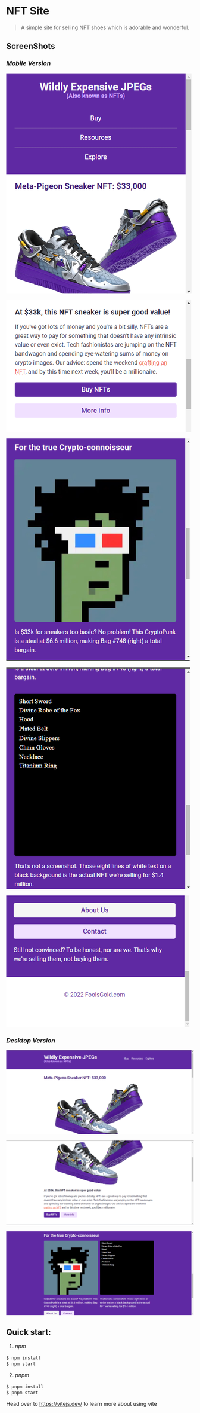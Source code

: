 # NFT Site

> A simple site for selling NFT shoes which is adorable and wonderful.

## ScreenShots

### _Mobile Version_

![Alt text](./screenshots/Mobile-1.png)

![Alt text](./screenshots/Mobile-2.png)

![Alt text](./screenshots/Mobile-3.png)

![Alt text](./screenshots/Mobile-4.png)

![Alt text](./screenshots/Mobile-5.png)

### _Desktop Version_

![Alt text](./screenshots/Desktop-1.png)

![Alt text](./screenshots/Desktop-2.png)

![Alt text](./screenshots/Desktop-3.png)


## Quick start:

1. _npm_

```
$ npm install
$ npm start
```

2. _pnpm_

```
$ pnpm install
$ pnpm start
```

Head over to https://vitejs.dev/ to learn more about using vite